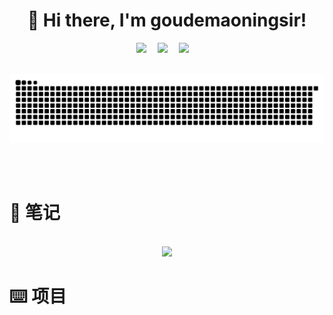 <div align="center">

#  🙋 Hi there, I'm goudemaoningsir!

</div>

<div align="center">
  <!-- profile logo 个人资料徽标 -->
  <div align="center">
    <a href="mailto:gf13951891236@gmail.com"><img src="https://img.shields.io/badge/Gmail-goudemaoningsir-blue?logo=Gmail&logoColor=white" /></a>&emsp;
    <a href="https://www.zhihu.com/people/sunnyzgf"><img src="https://img.shields.io/badge/Zhihu-goudemaoningsir-important?logo=Zhihu&logoColor=white" /></a>&emsp;
    <a href="https://www.zhihu.com/people/sunnyzgf"><img src="https://img.shields.io/badge/GitHub-goudemaoningsir-green?logo=Github&logoColor=white" /></a>&emsp;
  </div>
</div>
<br>

![snake](https://raw.githubusercontent.com/goudemaoningsir/goudemaoningsir/output/github-contribution-grid-snake.svg)



<br>


<br>

# 📝  笔记

<p align="center">

<br>

<a href="https://github.com/goudemaoningsir/Salute_SuperBrain">
<img src="https://github-readme-stats-git-masterrstaa-rickstaa.vercel.app/api/pin/?username=goudemaoningsir&repo=Salute_SuperBrain&show_icons=true&theme=gruvbox&hide_border=false" /></a>


<br>


# ⌨️ 项目


